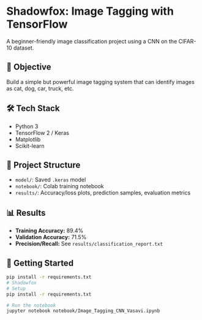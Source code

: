 # Shadowfox: Image Tagging with TensorFlow

A beginner-friendly image classification project using a CNN on the CIFAR-10 dataset.

## 🧠 Objective
Build a simple but powerful image tagging system that can identify images as cat, dog, car, truck, etc.

## 🛠️ Tech Stack
- Python 3
- TensorFlow 2 / Keras
- Matplotlib
- Scikit-learn

## 📂 Project Structure
- `model/`: Saved `.keras` model
- `notebook/`: Colab training notebook
- `results/`: Accuracy/loss plots, prediction samples, evaluation metrics

## 📊 Results
- **Training Accuracy:** 89.4%
- **Validation Accuracy:** 71.5%
- **Precision/Recall:** See `results/classification_report.txt`

## 🚀 Getting Started
```bash
pip install -r requirements.txt
# Shadowfox
# Setup
pip install -r requirements.txt

# Run the notebook
jupyter notebook notebook/Image_Tagging_CNN_Vasavi.ipynb
